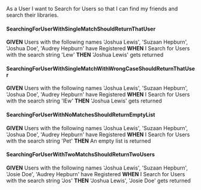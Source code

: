 As a User I want to Search for Users so that I can find my friends and search their libraries.

#### SearchingForUserWithSingleMatchShouldReturnThatUser
**GIVEN**
Users with the following names 'Joshua Lewis', 'Suzaan Hepburn', 'Joshua Doe', 'Audrey Hepburn' have Registered
**WHEN**
I Search for Users with the search string 'Lew'
**THEN**
'Joshua Lewis' gets returned

#### SearchingForUserWithSingleMatchWithWrongCaseShouldReturnThatUser
**GIVEN**
Users with the following names 'Joshua Lewis', 'Suzaan Hepburn', 'Joshua Doe', 'Audrey Hepburn' have Registered
**WHEN**
I Search for Users with the search string 'lEw'
**THEN**
'Joshua Lewis' gets returned

#### SearchingForUserWithNoMatchesShouldReturnEmptyList
**GIVEN**
Users with the following names 'Joshua Lewis', 'Suzaan Hepburn', 'Joshua Doe', 'Audrey Hepburn' have Registered
**WHEN**
I Search for Users with the search string 'Pet'
**THEN**
An empty list is returned

#### SearchingForUserWithTwoMatchsShouldReturnTwoUsers
**GIVEN**
Users with the following names 'Joshua Lewis', 'Suzaan Hepburn', 'Josie Doe', 'Audrey Hepburn' have Registered
**WHEN**
I Search for Users with the search string 'Jos'
**THEN**
'Joshua Lewis', 'Josie Doe' gets returned


